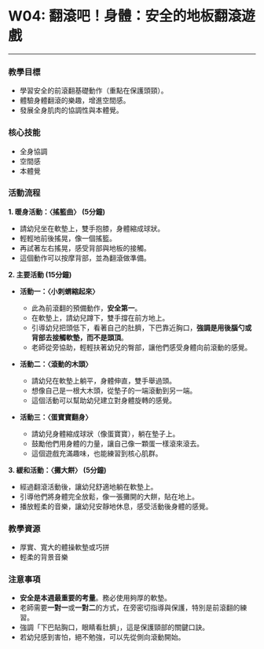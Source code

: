 # W04: 翻滾吧！身體：安全的地板翻滾遊戲

---

### **教學目標**
*   學習安全的前滾翻基礎動作（重點在保護頭頸）。
*   體驗身體翻滾的樂趣，增進空間感。
*   發展全身肌肉的協調性與本體覺。

### **核心技能**
*   全身協調
*   空間感
*   本體覺

### **活動流程**

**1. 暖身活動：〈搖籃曲〉 (5分鐘)**
*   請幼兒坐在軟墊上，雙手抱膝，身體縮成球狀。
*   輕輕地前後搖晃，像一個搖籃。
*   再試著左右搖晃，感受背部與地板的接觸。
*   這個動作可以按摩背部，並為翻滾做準備。

**2. 主要活動 (15分鐘)**

*   **活動一：〈小刺蝟縮起來〉**
    *   此為前滾翻的預備動作，**安全第一**。
    *   在軟墊上，請幼兒蹲下，雙手撐在前方地上。
    *   引導幼兒把頭低下，看著自己的肚臍，下巴靠近胸口，**強調是用後腦勺或背部去接觸軟墊，而不是頭頂**。
    *   老師從旁協助，輕輕扶著幼兒的臀部，讓他們感受身體向前滾動的感覺。

*   **活動二：〈滾動的木頭〉**
    *   請幼兒在軟墊上躺平，身體伸直，雙手舉過頭。
    *   想像自己是一根大木頭，從墊子的一端滾動到另一端。
    *   這個活動可以幫助幼兒建立對身體旋轉的感覺。

*   **活動三：〈蛋寶寶翻身〉**
    *   請幼兒身體縮成球狀（像蛋寶寶），躺在墊子上。
    *   鼓勵他們用身體的力量，讓自己像一顆蛋一樣滾來滾去。
    *   這個遊戲充滿趣味，也能練習到核心肌群。

**3. 緩和活動：〈攤大餅〉 (5分鐘)**
*   經過翻滾活動後，讓幼兒舒適地躺在軟墊上。
*   引導他們將身體完全放鬆，像一張攤開的大餅，貼在地上。
*   播放輕柔的音樂，讓幼兒安靜地休息，感受活動後身體的感覺。

### **教學資源**
*   厚實、寬大的體操軟墊或巧拼
*   輕柔的背景音樂

### **注意事項**
*   **安全是本週最重要的考量**。務必使用夠厚的軟墊。
*   老師需要**一對一**或**一對二**的方式，在旁密切指導與保護，特別是前滾翻的練習。
*   強調「下巴貼胸口，眼睛看肚臍」，這是保護頸部的關鍵口訣。
*   若幼兒感到害怕，絕不勉強，可以先從側向滾動開始。